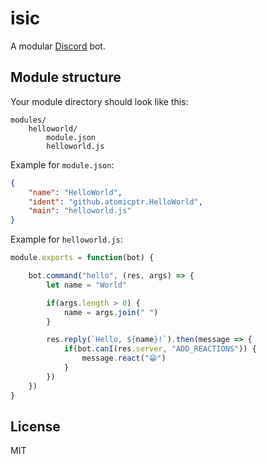# isic

A modular [Discord](https://discordapp.com/) bot.

## Module structure

Your module directory should look like this:

    modules/
        helloworld/
            module.json
            helloworld.js

Example for ```module.json```:

```json
{
    "name": "HelloWorld",
    "ident": "github.atomicptr.HelloWorld",
    "main": "helloworld.js"
}
```

Example for ```helloworld.js```:

```js
module.exports = function(bot) {

    bot.command("hello", (res, args) => {
        let name = "World"

        if(args.length > 0) {
            name = args.join(" ")
        }

        res.reply(`Hello, ${name}!`).then(message => {
            if(bot.canI(res.server, "ADD_REACTIONS")) {
                message.react("😁")
            }
        })
    })
}
```

## License

MIT
